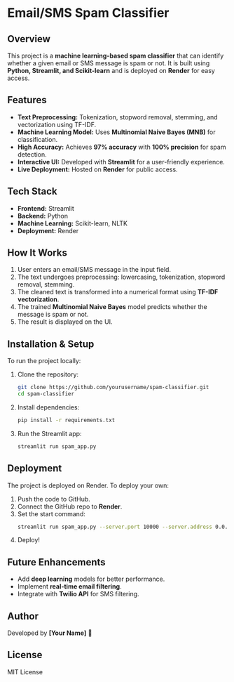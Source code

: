 # Email/SMS Spam Classifier

## Overview
This project is a **machine learning-based spam classifier** that can identify whether a given email or SMS message is spam or not. It is built using **Python, Streamlit, and Scikit-learn** and is deployed on **Render** for easy access.

## Features
- **Text Preprocessing:** Tokenization, stopword removal, stemming, and vectorization using TF-IDF.
- **Machine Learning Model:** Uses **Multinomial Naive Bayes (MNB)** for classification.
- **High Accuracy:** Achieves **97% accuracy** with **100% precision** for spam detection.
- **Interactive UI:** Developed with **Streamlit** for a user-friendly experience.
- **Live Deployment:** Hosted on **Render** for public access.

## Tech Stack
- **Frontend:** Streamlit
- **Backend:** Python
- **Machine Learning:** Scikit-learn, NLTK
- **Deployment:** Render

## How It Works
1. User enters an email/SMS message in the input field.
2. The text undergoes preprocessing: lowercasing, tokenization, stopword removal, stemming.
3. The cleaned text is transformed into a numerical format using **TF-IDF vectorization**.
4. The trained **Multinomial Naive Bayes** model predicts whether the message is spam or not.
5. The result is displayed on the UI.

## Installation & Setup
To run the project locally:

1. Clone the repository:
   ```bash
   git clone https://github.com/yourusername/spam-classifier.git
   cd spam-classifier
   ```
2. Install dependencies:
   ```bash
   pip install -r requirements.txt
   ```
3. Run the Streamlit app:
   ```bash
   streamlit run spam_app.py
   ```

## Deployment
The project is deployed on Render. To deploy your own:
1. Push the code to GitHub.
2. Connect the GitHub repo to **Render**.
3. Set the start command:
   ```bash
   streamlit run spam_app.py --server.port 10000 --server.address 0.0.0.0
   ```
4. Deploy!

## Future Enhancements
- Add **deep learning** models for better performance.
- Implement **real-time email filtering**.
- Integrate with **Twilio API** for SMS filtering.

## Author
Developed by **[Your Name]** 🚀

## License
MIT License

